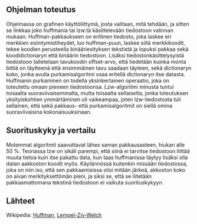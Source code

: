 ## Ohjelman toteutus

Ohjelmassa on grafinen käyttöliittymä, josta valitaan, mitä tehdään, ja sitten se linkkaa joko huffmania tai lzw:tä käsittelevään tiedostoon valinnan mukaan. Huffman-pakkaukseen on erillinen tiedosto, joka laskee eri merkkien esiintymistiheydet, luo huffman-puun, laskee siitä merkkikoodit, tekee koodien perusteella binääriesityksen tekstistä ja lopuksi pakkaa sekä koodidictionaryn että binäärin tiedostoon. Lisäksi tiedostonkäsittelysyistä tiedostoon talletetaan tavukoodin offset-arvo, että tiedetään kuinka monta bittiä on täytteenä että ensimmäinen tavu saadaan täyteen, sekä dictionaryn koko, jonka avulla purkamisalgoritmi osaa eritellä dictionaryn itse datasta. Huffmanin purkaminen on todella yksinkertainen operaatio, joka on toteutettu omaan pieneen tiedostoonsa.
Lzw-algoritmi minusta tuntui toisaalta suoraviivaisemmalta, mutta toisaalta sellaiselta, jonka toteutuksen yksityiskohtien ymmärtäminen oli vaikeampaa, joten lzw-tiedostosta tuli sellainen, että sekä pakkaus- että purkamisalgoritmit on siellä omina suoraviivaisina kokonaisuuksinaan.

## Suorituskyky ja vertailu

Molemmat algoritmit saavuttavat lähes saman pakkausasteen, hiukan alle 50 %. Teoriassa lzw on sikäli parempi, että siinä ei tarvitse tiedostoon liittää muuta tietoa kuin itse pakattu data, kun taas huffmanissa täytyy lisäksi olla datan aakkoston koodit myös. Käytännössä kuitenkin missään tiedostossa, joka on niin iso, että sen pakkaamisissa olisi mitään järkeä, akkoston koko on aivan merkityksettömän pieni, ja siksi se, että se liitetään pakkaamattomana tekstinä tiedostoon ei vaikuta suorituskykyyn.

## Lähteet

Wikipedia: [Huffman](https://en.wikipedia.org/wiki/Huffman_coding), [Lempel-Ziv-Welch](https://en.wikipedia.org/wiki/Lempel%E2%80%93Ziv%E2%80%93Welch)
